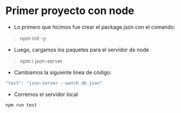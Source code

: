 # Primer proyecto con node

- Lo primero que hicimos fue crear el package.json con el comando:
> npm init -y

- Luego, cargamos los paquetes para el servidor de node
> npm i json-server

- Cambiamos la siguiente linea de código: 
```javascript
"test": "json-server --watch db.json"
```

- Corremos el servidor local

```bash
npm run test
```